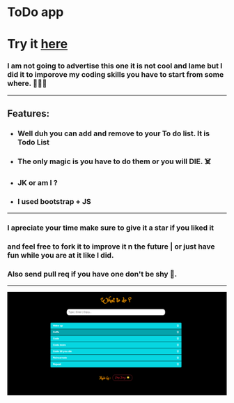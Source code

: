 # **ToDo app**

# Try it [here](https://iwbtfy.github.io/ToDoList/)

### I am not going to advertise this one it is not cool and lame but I did it to imporove my coding skills you have to start from some where. 💪💪💪

---

## Features:

- ### Well duh you can add and remove to your To do list. It is Todo List
- ### The only magic is you have to do them or you will DIE. ☠️
- ### JK or am I ?
- ### I used bootstrap + JS

---

### I apreciate your time make sure to give it a star if you liked it

### and feel free to fork it to improve it n the future | or just have fun while you are at it like I did.

### Also send pull req if you have one don't be shy 🦥.

---

![Demo IMG](assets/img/DemoIMG.png)
